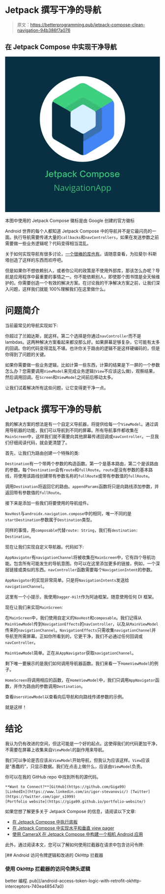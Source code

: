 # Jetpack 撰写干净的导航

> 原文：<https://betterprogramming.pub/jetpack-compose-clean-navigation-94b386f7a076>

## 在 Jetpack Compose 中实现干净导航

![](img/65bc3c4270270d0a7bf2d2f02cd50538.png)

本图中使用的 Jetpack Compose 徽标是由 Google 创建的官方徽标

Android 世界的每个人都知道 Jetpack Compose 中的导航并不是它最闪亮的一面。执行导航需要传递大量的`callbacks`和`navControllers`，如果在发送参数之前需要做一些业务逻辑呢？代码变得相当混乱。

关于如何实现导航有很多讨论，[一个很棒的库也有](https://github.com/raamcosta/compose-destinations)。请随意查看，为拉斐尔·科斯塔创造了这样的东西而欢呼吧。

但是如果你不想依赖别人，或者你公司的政策是不使用外部库，那该怎么办呢？导航是应用程序中最重要的事情之一。你不能依赖别人，即使那个图书馆是全天候维护的。你需要创造一个有效的解决方案。在讨论我的干净解决方案之前，让我们深入问题，这样我们就能 100%理解我们在这里做什么。

# 问题简介

当前最常见的导航实现如下:

你超过了兰姆达斯，就这样。第二个选择是你通过`navController`而不是 lambdas。这两种解决方案看起来都没那么好。如果屏幕足够复杂，它可能有太多的回调。你的代码变得混乱不堪。也许你关于路由的逻辑不是这样硬编码的，但是你得到了问题的关键。

如果你需要做一些业务逻辑，比如计算一些东西，计算的结果是下一屏的一个参数怎么办？您需要调用`ViewModel`来完成业务逻辑(`View`不应该这么做)，观察结果，然后调用回调。在`Screen`和`ViewModel`之间前后移动太多。

让我们试着解决所有这些问题，让它变得更干净一点。

# Jetpack 撰写干净的导航

我的解决方案的想法是有一个自定义导航器，将提供给每一个`ViewModel`。通过调用导航器的功能，我们可以导航到不同的屏幕。所有导航事件都收集在`MainScreen`中，这样我们就不需要向其他屏幕传递回调或`navController`。一旦我们仔细阅读代码，就会更清楚了。

首先，让我们为路由创建一个特殊的类:

`Destination`有一个带两个参数的构造函数。第一个是基本路由，第二个是该路由的参数。每个`Destination`会有`route`和`fullRoute`。`route`是没有参数的基本路线，将使用该路线创建带有参数名称的`fullRoute`或带有参数值的`fullRoute`。

调用`Destination`将返回它的路由。`appendParams`函数将只是向路线添加参数，并返回带有参数值的`fullRoute`。

接下来是添加一些我们将要使用的导航组件。

`NavHost`与`androidx.navigation.compose`中的相同，唯一不同的是`startDestination`参数属于`Destination`类型。

同样的事情，用`composable`代替`route: String`，我们有`destination: Destination`。

现在让我们实现自定义导航器。代码如下:

`AppNavigator`有`navigationChannel`将被收集在`MainScreen`中，它有四个导航功能。包含所有可能发生的导航意图。你可以在这里添加更多的链接，例如，一个深层链接或类似的东西。`navController`函数需要每个`NavigationIntent`的参数。

`AppNavigator`的实现非常简单。只是将`NavigationIntents`发送给`navigationChannel`。

这里有一个小提示，我使用`Dagger-Hilt`作为阿迪框架。随意使用任何 DI 框架。

现在让我们来实现`MainScreen`:

在`MainScreen`中，我们使用自定义的`NavHost`和`composable`。我们记得从`MainViewModel`传到`NavigationEffects`的`navController`，以及从`MainViewModel`传来的`navigationChannel`。`NavigationEffects`只需收集`navigationChannel`并导航至所需屏幕。正如你所看到的，它更干净，我们不必通过任何回调或`navController`。

`MainViewModel`简单。正在从`AppNavigator`获取`navigationChannel`。

剩下唯一要展示的是我们如何调用导航器函数。我们来看一下`HomeViewModel`的例子。

`HomeScreen`将调用相应的函数，在`HomeViewModel`中，我们只调用`AppNavigator`函数，并作为路由的参数调用`Destination`。

查看`UsersViewModel`以查看向后导航和向路线传递参数的示例。

就是这样！

# 结论

我认为仍有改进的空间，但这可能是一个好的起点。这使得我们的代码更加干净，不需要在屏幕上收集来自`ViewModel`的副作用来导航。

我们可以争论是否应该从`ViewModel`开始导航，但我认为应该这样。`View`应该是“愚蠢的”，只显示数据。我们在点击上做什么，应该由`ViewModel`负责。

你可以在我的 GitHub repo 中找到所有的源代码。

```
**Want to Connect?**[GitHub](https://github.com/Giga99)
[LinkedIn](https://www.linkedin.com/in/igor-stevanovic/) [Twitter](https://twitter.com/igor_s1999)
[Portfolio website](https://giga99.github.io/portfolio-website/)
```

如果您想了解更多关于 Jetpack Compose 的信息，请阅读以下文章:

*   [在 Jetpack Compose 中执行底板](/implement-bottom-sheet-in-jetpack-compose-d6472e8eaf2e)
*   [在 Jetpack Compose 中实现水平和垂直 view pager](/implement-horizontal-and-vertical-viewpager-in-jetpack-compose-a7a91f2ac746)
*   [使用 CameraX 在 Jetpack Compose 中构建一个相机 Android 应用](https://medium.com/better-programming/build-a-camera-android-app-in-jetpack-compose-using-camerax-4d5dfbfbe8ec)

此外，通过阅读本文，您可以了解如何使用拦截器在请求中包含访问令牌:

[](/android-access-token-logic-with-retrofit-okhttp-interceptors-740ea48547a0) [## Android 访问令牌逻辑和改进的 OkHttp 拦截器

### 使用 OkHttp 拦截器的访问令牌头逻辑

better 编程. pub](/android-access-token-logic-with-retrofit-okhttp-interceptors-740ea48547a0)